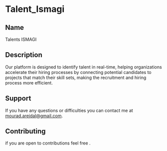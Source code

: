 # Talent_Ismagi








## Name
Talents ISMAGI

## Description
Our platform is designed to identify talent in real-time, helping organizations accelerate their hiring processes by connecting potential candidates to projects that match their skill sets, making the recruitment and hiring process more efficient.

## Support
If you have any questions or difficulties you can contact me at mourad.arejdal@gmail.com.



## Contributing
 if you are open to contributions feel free . 






